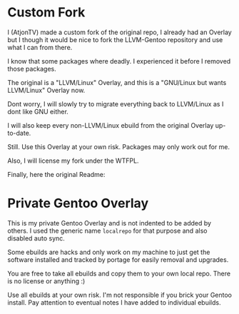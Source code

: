 # Custom Fork

I (AtjonTV) made a custom fork of the original repo, I
already had an Overlay but I though it would be nice to
fork the LLVM-Gentoo repository and use what I can from there.

I know that some packages where deadly. I experienced it
before I removed those packages.

The original is a "LLVM/Linux" Overlay, and
this is a "GNU/Linux but wants LLVM/Linux" Overlay now.

Dont worry, I will slowly try to migrate everything back
to LLVM/Linux as I dont like GNU either.

I will also keep every non-LLVM/Linux ebuild from the
original Overlay up-to-date.

Still. Use this Overlay at your own risk. Packages may
only work out for me.

Also, I will license my fork under the WTFPL.

Finally, here the original Readme:

# Private Gentoo Overlay

This is my private Gentoo Overlay and is not indented to
be added by others. I used the generic name `localrepo`
for that purpose and also disabled auto sync.

Some ebuilds are hacks and only work on my machine to
just get the software installed and tracked by portage
for easily removal and upgrades.

You are free to take all ebuilds and copy them to your
own local repo. There is no license or anything :)

Use all ebuilds at your own risk. I'm not responsible if
you brick your Gentoo install. Pay attention to eventual
notes I have added to individual ebuilds.

